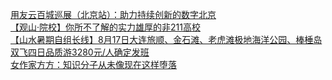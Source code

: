   
[用友云百城巡展（北京站）：助力持续创新的数字北京](http://www.dianyue.me/archives/113/kt030qwrhhj2278n/)  
[【观山·院校】你所不了解的实力雄厚的非211高校](http://www.dianyue.me/archives/202/dcah2pke5tg9rxna/)  
[【山水暑期自组长线】8月17日大连旅顺、金石滩、老虎滩极地海洋公园、棒棰岛双飞四日品质游3280元/人确定发班](http://www.dianyue.me/archives/263/o6adm9x7j1hz1re5/)  
[女作家方方：知识分子从未像现在这样堕落](http://www.dianyue.me/archives/382/2clau1ou6xj2p9jb/)